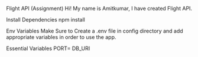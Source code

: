 Flight API (Assignment)
Hi! My name is Amitkumar, I have created Flight API.

Install Dependencies
npm install

Env Variables
Make Sure to Create a .env file in config directory and add appropriate variables in order to use the app.

Essential Variables PORT= DB_URI
